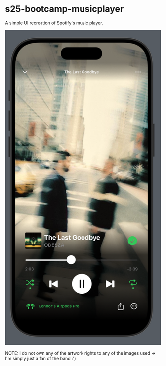 # s25-bootcamp-musicplayer

A simple UI recreation of Spotify's music player.

![screenshot](photos/ui_image.png)

NOTE: I do not own any of the artwork rights to any of the images used -> I'm simply just a fan of the band :')


